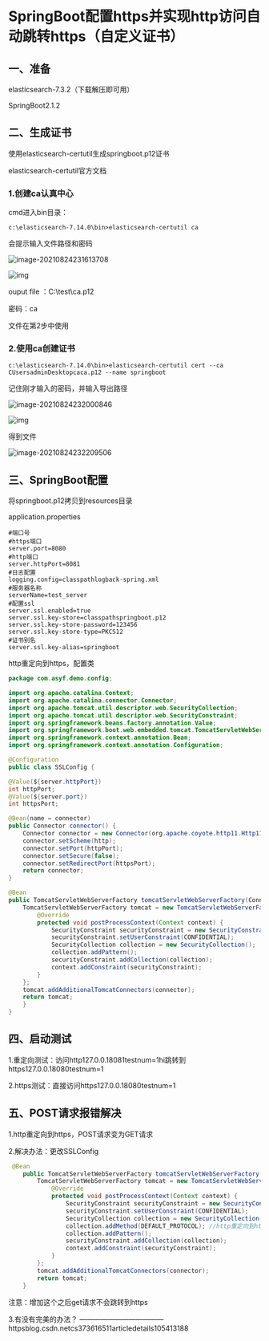 # SpringBoot配置https并实现http访问自动跳转https（自定义证书）

## 一、准备

elasticsearch-7.3.2（下载解压即可用）

SpringBoot2.1.2

## 二、生成证书

使用elasticsearch-certutil生成springboot.p12证书

elasticsearch-certutil官方文档

### 1.创建ca认真中心

cmd进入bin目录：

```shell
c:\elasticsearch-7.14.0\bin>elasticsearch-certutil ca
```

会提示输入文件路径和密码

![image-20210824231613708](https://i.loli.net/2021/08/24/bwC6YN5nOpeLvGh.png)

![img](https://img-blog.csdnimg.cn/20200709101601407.png)

 

ouput file ：C:\test\ca.p12

密码：ca

文件在第2步中使用

### 2.使用ca创建证书

```shell
c:\elasticsearch-7.14.0\bin>elasticsearch-certutil cert --ca  CUsersadminDesktopcaca.p12 --name springboot
```



记住刚才输入的密码，并输入导出路径

![image-20210824232000846](https://i.loli.net/2021/08/24/UGE7laRxShAyKV3.png)

![img](https://img-blog.csdnimg.cn/20200709101219816.png)

得到文件

![image-20210824232209506](https://i.loli.net/2021/08/24/rYRNU8eLgjhuE5y.png)



## 三、SpringBoot配置

将springboot.p12拷贝到resources目录

application.properties

```properties
#端口号
#https端口
server.port=8080
#http端口
server.httpPort=8081
#日志配置
logging.config=classpathlogback-spring.xml
#服务器名称
serverName=test_server
#配置ssl
server.ssl.enabled=true
server.ssl.key-store=classpathspringboot.p12
server.ssl.key-store-password=123456
server.ssl.key-store-type=PKCS12
#证书别名
server.ssl.key-alias=springboot
```

http重定向到https，配置类

```java
package com.asyf.demo.config;

import org.apache.catalina.Context;
import org.apache.catalina.connector.Connector;
import org.apache.tomcat.util.descriptor.web.SecurityCollection;
import org.apache.tomcat.util.descriptor.web.SecurityConstraint;
import org.springframework.beans.factory.annotation.Value;
import org.springframework.boot.web.embedded.tomcat.TomcatServletWebServerFactory;
import org.springframework.context.annotation.Bean;
import org.springframework.context.annotation.Configuration;

@Configuration
public class SSLConfig {

@Value(${server.httpPort})
int httpPort;
@Value(${server.port})
int httpsPort;

@Bean(name = connector)
public Connector connector() {
    Connector connector = new Connector(org.apache.coyote.http11.Http11NioProtocol);
    connector.setScheme(http);
    connector.setPort(httpPort);
    connector.setSecure(false);
    connector.setRedirectPort(httpsPort);
    return connector;
}

@Bean
public TomcatServletWebServerFactory tomcatServletWebServerFactory(Connector connector) {
    TomcatServletWebServerFactory tomcat = new TomcatServletWebServerFactory() {
        @Override
        protected void postProcessContext(Context context) {
            SecurityConstraint securityConstraint = new SecurityConstraint();
            securityConstraint.setUserConstraint(CONFIDENTIAL);
            SecurityCollection collection = new SecurityCollection();
            collection.addPattern();
            securityConstraint.addCollection(collection);
            context.addConstraint(securityConstraint);
        }
    };
    tomcat.addAdditionalTomcatConnectors(connector);
    return tomcat;
	}
}
```



##  四、启动测试

1.重定向测试：访问http127.0.0.18081testnum=1hi跳转到https127.0.0.18080testnum=1

2.https测试：直接访问https127.0.0.18080testnum=1



## 五、POST请求报错解决

1.http重定向到https，POST请求变为GET请求



2.解决办法：更改SSLConfig

```java
 @Bean
    public TomcatServletWebServerFactory tomcatServletWebServerFactory(Connector connector) {
        TomcatServletWebServerFactory tomcat = new TomcatServletWebServerFactory() {
            @Override
            protected void postProcessContext(Context context) {
                SecurityConstraint securityConstraint = new SecurityConstraint();
                securityConstraint.setUserConstraint(CONFIDENTIAL);
                SecurityCollection collection = new SecurityCollection();
                collection.addMethod(DEFAULT_PROTOCOL); //http重定向到https，POST请求变为GET请求，增加这个之后get请求不会跳转到https
                collection.addPattern();
                securityConstraint.addCollection(collection);
                context.addConstraint(securityConstraint);
            }
        };
        tomcat.addAdditionalTomcatConnectors(connector);
        return tomcat;
    }
```

注意：增加这个之后get请求不会跳转到https

3.有没有完美的办法？
————————————
<a>httpsblog.csdn.netcs373616511articledetails105413188</a>





